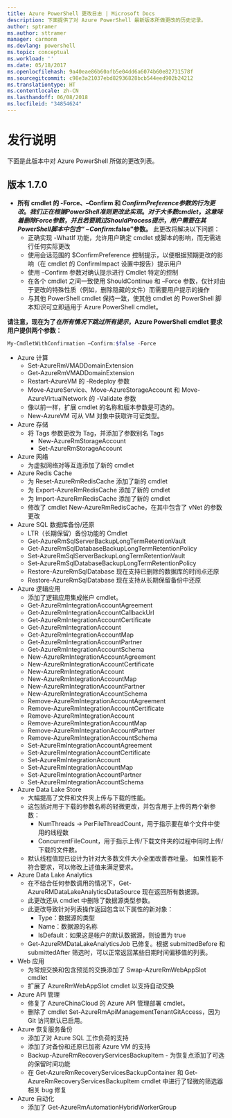 ```yaml
---
title: Azure PowerShell 更改日志 | Microsoft Docs
description: 下面提供了对 Azure PowerShell 最新版本所做更改的历史记录。
author: sptramer
ms.author: sttramer
manager: carmonm
ms.devlang: powershell
ms.topic: conceptual
ms.workload: ''
ms.date: 05/18/2017
ms.openlocfilehash: 9a40eae86b60afb5e04dd6a6074b60e82731578f
ms.sourcegitcommit: c98e3a21037ebd82936828bcb544eed902b24212
ms.translationtype: HT
ms.contentlocale: zh-CN
ms.lasthandoff: 06/08/2018
ms.locfileid: "34854624"
---
```

# <a name="release-notes"></a>发行说明

下面是此版本中对 Azure PowerShell 所做的更改列表。

## <a name="version-170"></a>版本 1.7.0

* **所有 cmdlet 的 -Force、–Confirm 和 $ConfirmPreference 参数的行为更改。我们正在根据 PowerShell 准则更改此实现。对于大多数 cmdlet，这意味着删除 Force 参数，并且若要跳过 ShouldProcess 提示，用户需要在其 PowerShell 脚本中包含“-Confirm:$false”参数。** 此更改将解决以下问题：
  - 正确实现 -WhatIf 功能，允许用户确定 cmdlet 或脚本的影响，而无需进行任何实际更改
  - 使用会话范围的 $ConfirmPreference 控制提示，以便根据预期更改的影响（在 cmdlet 的 ConfirmImpact 设置中报告）提示用户
  - 使用 –Confirm 参数对确认提示进行 Cmdlet 特定的控制
  - 在各个 cmdlet 之间一致使用 ShouldContinue 和 –Force 参数，仅针对由于更改的特殊性质（例如，删除隐藏的文件）而需要用户提示的操作
  - 与其他 PowerShell cmdlet 保持一致，使其他 cmdlet 的 PowerShell 脚本知识可立即适用于 Azure PowerShell cmdlet。

**请注意，现在为了*在所有情况下跳过所有提示*，Azure PowerShell cmdlet 要求用户提供两个参数：**
```powershell
My-CmdletWithConfirmation –Confirm:$false -Force
```
* Azure 计算
  - Set-AzureRmVMADDomainExtension
  - Get-AzureRmVMADDomainExtension
  - Restart-AzureVM 的 -Redeploy 参数
  - Move-AzureService、Move-AzureStorageAccount 和 Move-AzureVirtualNetwork 的 -Validate 参数
  - 像以前一样，扩展 cmdlet 的名称和版本参数是可选的。
  - New-AzureVM 可从 VM 对象中获取许可证类型。
* Azure 存储
  - 将 Tags 参数更改为 Tag，并添加了参数别名 Tags
    + New-AzureRmStorageAccount
    + Set-AzureRmStorageAccount
* Azure 网络
  - 为虚拟网络对等互连添加了新的 cmdlet
* Azure Redis Cache
  - 为 Reset-AzureRmRedisCache 添加了新的 cmdlet
  - 为 Export-AzureRmRedisCache 添加了新的 cmdlet
  - 为 Import-AzureRmRedisCache 添加了新的 cmdlet
  - 修改了 cmdlet New-AzureRmRedisCache，在其中包含了 vNet 的参数更改
* Azure SQL 数据库备份/还原
  - LTR（长期保留）备份功能的 Cmdlet
  - Get-AzureRmSqlServerBackupLongTermRetentionVault
  - Get-AzureRmSqlDatabaseBackupLongTermRetentionPolicy
  - Set-AzureRmSqlServerBackupLongTermRetentionVault
  - Set-AzureRmSqlDatabaseBackupLongTermRetentionPolicy
  - Restore-AzureRmSqlDatabase 现在支持已删除的数据库的时间点还原
  - Restore-AzureRmSqlDatabase 现在支持从长期保留备份中还原
* Azure 逻辑应用
  - 添加了逻辑应用集成帐户 cmdlet。
  - Get-AzureRmIntegrationAccountAgreement
  - Get-AzureRmIntegrationAccountCallbackUrl
  - Get-AzureRmIntegrationAccountCertificate
  - Get-AzureRmIntegrationAccount
  - Get-AzureRmIntegrationAccountMap
  - Get-AzureRmIntegrationAccountPartner
  - Get-AzureRmIntegrationAccountSchema
  - New-AzureRmIntegrationAccountAgreement
  - New-AzureRmIntegrationAccountCertificate
  - New-AzureRmIntegrationAccount
  - New-AzureRmIntegrationAccountMap
  - New-AzureRmIntegrationAccountPartner
  - New-AzureRmIntegrationAccountSchema
  - Remove-AzureRmIntegrationAccountAgreement
  - Remove-AzureRmIntegrationAccountCertificate
  - Remove-AzureRmIntegrationAccount
  - Remove-AzureRmIntegrationAccountMap
  - Remove-AzureRmIntegrationAccountPartner
  - Remove-AzureRmIntegrationAccountSchema
  - Set-AzureRmIntegrationAccountAgreement
  - Set-AzureRmIntegrationAccountCertificate
  - Set-AzureRmIntegrationAccount
  - Set-AzureRmIntegrationAccountMap
  - Set-AzureRmIntegrationAccountPartner
  - Set-AzureRmIntegrationAccountSchema
* Azure Data Lake Store
  - 大幅提高了文件和文件夹上传与下载的性能。
  - 这包括对用于下载的参数名称的轻微更改，并包含用于上传的两个新参数：
    + NumThreads -> PerFileThreadCount，用于指示要在单个文件中使用的线程数
    + ConcurrentFileCount，用于指示上传/下载文件夹的过程中同时上传/下载的文件数。
  - 默认线程值现已设计为针对大多数文件大小全面改善吞吐量。 如果性能不符合要求，可以修改上述值来满足要求。
* Azure Data Lake Analytics
  - 在不结合任何参数调用的情况下，Get-AzureRMDataLakeAnalyticsDataSource 现在返回所有数据源。
  - 此更改还从 cmdlet 中删除了数据源类型参数。
  - 此更改导致针对列表操作返回包含以下属性的新对象：
    + Type：数据源的类型
    + Name：数据源的名称
    + IsDefault：如果这是帐户的默认数据源，则设置为 true
  - Get-AzureRMDataLakeAnalyticsJob 已修复。根据 submittedBefore 和 submittedAfter 筛选时，可以正常返回某些日期时间偏移值的列表。
* Web 应用
  - 为常规交换和包含预览的交换添加了 Swap-AzureRmWebAppSlot cmdlet
  - 扩展了 AzureRmWebAppSlot cmdlet 以支持自动交换
* Azure API 管理
  - 修复了 AzureChinaCloud 的 Azure API 管理部署 cmdlet。
  - 删除了 cmdlet Set-AzureRmApiManagementTenantGitAccess，因为 Git 访问默认已启用。
* Azure 恢复服务备份
  - 添加了对 Azure SQL 工作负荷的支持
  - 添加了对备份和还原已加密 Azure VM 的支持
  - Backup-AzureRmRecoveryServicesBackupItem - 为恢复点添加了可选的保留时间功能
  - 在 Get-AzureRmRecoveryServicesBackupContainer 和 Get-AzureRmRecoveryServicesBackupItem cmdlet 中进行了轻微的筛选器相关 bug 修复
* Azure 自动化
  - 添加了 Get-AzureRmAutomationHybridWorkerGroup

